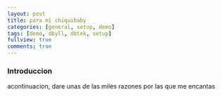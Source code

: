 ```yaml
---
layout: post
title: para mi chiquibaby 
categories: [general, setup, demo]
tags: [demo, dbyll, dbtek, setup]
fullview: true
comments: true
---
```

### Introduccion

acontinuacion, dare unas de las miles razones por las que me encantas



